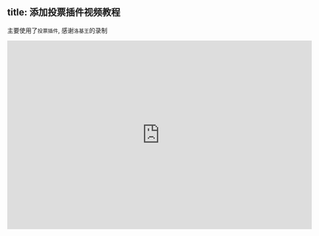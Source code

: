 title: 添加投票插件视频教程
---

主要使用了`投票插件`, 感谢`洛基王`的录制

<iframe src='http://player.youku.com/embed/XMjc1NjQ4NDc2MA==' frameborder=0 allowfullscreen="true" width="704" height="436"></iframe>
